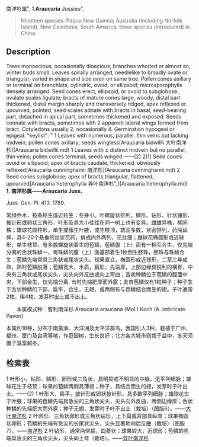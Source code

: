 南洋杉属",
1.**Araucaria** Jussieu",

> Nineteen species: Papua New Guinea; Australia (including Norfolk Island), New Caledonia, South America; three species (introduced) in China.

## Description
Trees monoecious, occasionally dioecious; branches whorled or almost so; winter buds small. Leaves spirally arranged, needlelike to broadly ovate or triangular, varied in shape and size even on same tree. Pollen cones axillary or terminal on branchlets, cylindric, ovoid, or ellipsoid; microsporophylls densely arranged. Seed cones erect, ellipsoid, or ovoid to subglobose; ovulate scales ligulate; bracts of mature cones large, woody, distal part thickened, distal margin sharply and transversely ridged, apex reflexed or upcurved, pointed; seed scales adnate with bracts in basal, seed-bearing part, detached in apical part, sometimes thickened and exposed. Seeds connate with bracts, sometimes with 2 apparent lateral wings formed from bract. Cotyledons usually 2, occasionally 4. Germination hypogeal or epigeal.
  "keylist": "
1 Leaves with numerous, parallel, thin veins but lacking midvein; pollen cones axillary; seeds wingless[Araucaria bidwillii 大叶南洋杉](Araucaria bidwillii.md)
1 Leaves with ± distinct midvein but no parallel, thin veins; pollen cones terminal; seeds winged.——(2)
2(1) Seed cones ovoid or ellipsoid; apex of bracts caudate, thickened, obviously reflexed[Araucaria cunninghamii 南洋杉](Araucaria cunninghamii.md)
2 Seed cones subglobose; apex of bracts triangular, flattened, upcurved[Araucaria heterophylla 异叶南洋杉",](Araucaria heterophylla.md)
**1. 南洋杉属——Araucaria Juss.**

Juss. Gen. Pl. 413. 1789.

常绿乔木，枝条轮生或近轮生；冬芽小。叶螺旋状排列，鳞形、钻形、针状镰形、披针形或卵状三角形，叶形及其大小往往在同一树上也有变异。雌雄异株，稀同株；雄球花圆柱形，单生或簇生叶腋，或生枝顶，雄蕊多数，紧密排列，药隔延伸，具4-20个悬垂的丝状花药，排成内外两列，花丝细；雌球花椭圆形或近球形，单生枝顶，有多数螺旋状着生的苞鳞，苞鳞腹（上）面有一相互合生、仅先端分离的舌状珠鳞一，每珠鳞的腹（上）面基部着生1枚倒生胚珠，胚珠与珠鳞合生；苞鳞先端常具三角状或尾状尖头。球果直立，椭圆形或近球形，二至三年成熟，熟时苞鳞脱落；苞鳞宽大，木质，扁形，先端厚，上部边缘具锐利的横脊，中央有三角状或尾状尖头，尖头向外反曲或向上弯曲；舌状种鳞位于苞鳞的腹面中央，下部合生，仅先端分离, 有时先端肥厚而外露；发育苞鳞仅有1粒种子；种子生于舌状种鳞的下部，扁平，合生，无翅，或两侧有与苞鳞结合而生的翅。子叶通常2枚，稀4枚，发芽时出土或不出土。
<p style='text-indent:28px'>本属模式种：智利南洋杉 Araucaria araucana (Mol.) Koch (A. imbricate Pavon)

本属约18种，分布于南美洲、大洋洲及太平洋群岛。我国引人3种，栽植于广州、福州、厦门及台湾等地，作庭园树，生长良好；北方各大城市则栽于盆中，冬天须置于温室越冬。

## 检索表

1 叶形小，钻形、鳞形、卵形或三角状，具明显或不明显的中脉，无平列细脉；雄球花生于枝顶；球果的苞鳞两侧具薄翅；种子，具结合而生的翅，发芽时子叶出土。——(2)
1 叶形大，扁平，披针形或卵状披针形，具多数平列细脉；雄球花生于叶腋；球果的苞鳞先端具急尖的三角状尖头，尖头向外反曲，两侧边缘厚；舌状种鳞的先端肥大而外露；种子无翅，发芽时子叶不出土（栽培）（图版6）。——[大叶南洋杉](Araucaria%20bidwillii.md)
2 叶卵形、三角状卵形或三角状钻形，上下扁或背部具纵脊；球果椭圆状卵形；苞鳞的先端有急尖的长尾状尖头，尖头显著地向后反曲（栽培）（图版7）。——[南洋杉](Araucaria%20cunninghamii.md)
2 叶钻形，通常两侧扁，四菱状；球果较大，近球形；苞鳞的先端具急尖的三角状尖头，尖头向上弯（栽培）。——[异叶南洋杉](Araucaria%20heterophylla.md)
